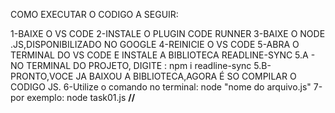 COMO EXECUTAR O CODIGO A SEGUIR:


1-BAIXE O VS CODE
2-INSTALE O PLUGIN CODE RUNNER
3-BAIXE O NODE .JS,DISPONIBILIZADO NO GOOGLE
4-REINICIE O VS CODE
5-ABRA O TERMINAL DO VS CODE E INSTALE A BIBLIOTECA READLINE-SYNC
5.A - NO TERMINAL DO PROJETO, DIGITE : npm i readline-sync
5.B- PRONTO,VOCE JA BAIXOU A BIBLIOTECA,AGORA É SO COMPILAR O CODIGO JS.
6-Utilize o comando no terminal: node "nome do arquivo.js" 
7-por exemplo: node task01.js
__________________________________________________//__________________________________________________
